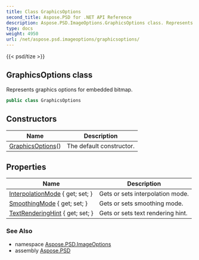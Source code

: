 ```yaml
---
title: Class GraphicsOptions
second_title: Aspose.PSD for .NET API Reference
description: Aspose.PSD.ImageOptions.GraphicsOptions class. Represents graphics options for embedded bitmap
type: docs
weight: 4950
url: /net/aspose.psd.imageoptions/graphicsoptions/
---
```

{{< psd/tize >}}
## GraphicsOptions class

Represents graphics options for embedded bitmap.

```csharp
public class GraphicsOptions
```

## Constructors

| Name | Description |
| --- | --- |
| [GraphicsOptions](graphicsoptions/)() | The default constructor. |

## Properties

| Name | Description |
| --- | --- |
| [InterpolationMode](../../aspose.psd.imageoptions/graphicsoptions/interpolationmode/) { get; set; } | Gets or sets interpolation mode. |
| [SmoothingMode](../../aspose.psd.imageoptions/graphicsoptions/smoothingmode/) { get; set; } | Gets or sets smoothing mode. |
| [TextRenderingHint](../../aspose.psd.imageoptions/graphicsoptions/textrenderinghint/) { get; set; } | Gets or sets text rendering hint. |

### See Also

* namespace [Aspose.PSD.ImageOptions](../../aspose.psd.imageoptions/)
* assembly [Aspose.PSD](../../)


